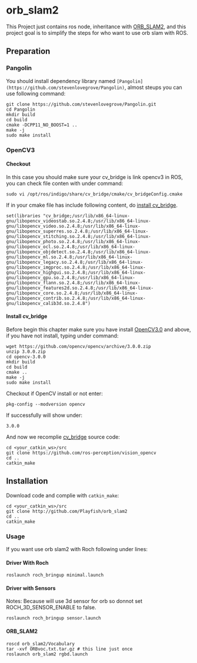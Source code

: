 # orb_slam2

This Project just contains ros node, inheritance with [ORB_SLAM2](https://github.com/raulmur/ORB_SLAM2), and this project goal is to simplify the steps for who want to use orb slam with ROS.

## Preparation

### Pangolin
You should install dependency library named ``[Pangolin](https://github.com/stevenlovegrove/Pangolin)``, almost steups you can use following command:

```
git clone https://github.com/stevenlovegrove/Pangolin.git
cd Pangolin
mkdir build
cd build
cmake -DCPP11_NO_BOOST=1 ..
make -j
sudo make install
```

### OpenCV3

#### Checkout
In this case you should make sure your cv_bridge is link opencv3 in ROS, you can check file conten with under command:
```
sudo vi /opt/ros/indigo/share/cv_bridge/cmake/cv_bridgeConfig.cmake
```

If in your cmake file has include following content, do [install cv_bridge](http://github.com/Playfish/orb_slam2#Install%20cv_bridge).

```
set(libraries "cv_bridge;/usr/lib/x86_64-linux-gnu/libopencv_videostab.so.2.4.8;/usr/lib/x86_64-linux-gnu/libopencv_video.so.2.4.8;/usr/lib/x86_64-linux-gnu/libopencv_superres.so.2.4.8;/usr/lib/x86_64-linux-gnu/libopencv_stitching.so.2.4.8;/usr/lib/x86_64-linux-gnu/libopencv_photo.so.2.4.8;/usr/lib/x86_64-linux-gnu/libopencv_ocl.so.2.4.8;/usr/lib/x86_64-linux-gnu/libopencv_objdetect.so.2.4.8;/usr/lib/x86_64-linux-gnu/libopencv_ml.so.2.4.8;/usr/lib/x86_64-linux-gnu/libopencv_legacy.so.2.4.8;/usr/lib/x86_64-linux-gnu/libopencv_imgproc.so.2.4.8;/usr/lib/x86_64-linux-gnu/libopencv_highgui.so.2.4.8;/usr/lib/x86_64-linux-gnu/libopencv_gpu.so.2.4.8;/usr/lib/x86_64-linux-gnu/libopencv_flann.so.2.4.8;/usr/lib/x86_64-linux-gnu/libopencv_features2d.so.2.4.8;/usr/lib/x86_64-linux-gnu/libopencv_core.so.2.4.8;/usr/lib/x86_64-linux-gnu/libopencv_contrib.so.2.4.8;/usr/lib/x86_64-linux-gnu/libopencv_calib3d.so.2.4.8")
```

#### Install cv_bridge

Before begin this chapter make sure you have install [OpenCV3.0](http://opencv.org/opencv-3-0.html) and above, if you have not install, typing under command:
```
wget https://github.com/opencv/opencv/archive/3.0.0.zip
unzip 3.0.0.zip
cd opencv-3.0.0
mkdir build 
cd build
cmake ..
make -j
sudo make install
```

Checkout if OpenCV install or not enter:
```
pkg-config --modversion opencv
```

If successfully will show under:
```
3.0.0
```

And now we recomplie [cv_bridge](https://github.com/ros-perception/vision_opencv) source code:
```
cd <your_catkin_ws>/src
git clone https://github.com/ros-perception/vision_opencv
cd ..
catkin_make
```

## Installation

Download code and complie with ```catkin_make```:
```
cd <your_catkin_ws>/src
git clone http://github.com/Playfish/orb_slam2
cd ..
catkin_make
```

### Usage

If you want use orb slam2 with Roch following under lines:

#### Driver With Roch
```
roslaunch roch_bringup minimal.launch
```

#### Driver with Sensors
Notes: Because will use 3d sensor for orb so donnot set ROCH_3D_SENSOR_ENABLE to false.
```
roslaunch roch_bringup sensor.launch
```

#### ORB_SLAM2

```
roscd orb_slam2/Vocabulary
tar -xvf ORBvoc.txt.tar.gz # this line just once
roslaunch orb_slam2 rgbd.launch
```

